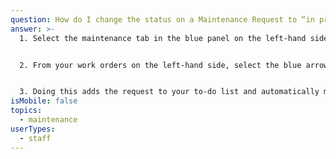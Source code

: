 ```yaml
---
question: How do I change the status on a Maintenance Request to “in progress”?
answer: >-
  1. Select the maintenance tab in the blue panel on the left-hand side. 


  2. From your work orders on the left-hand side, select the blue arrow on the request that you would like to mark “in progress.” 


  3. Doing this adds the request to your to-do list and automatically marks it as “in progress.” 
isMobile: false
topics:
  - maintenance
userTypes:
  - staff
---
```

